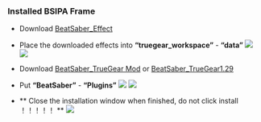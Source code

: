 ### Installed BSIPA Frame
- Download [BeatSaber_Effect](https://static.truegear.cn/BeatSaber/620980.rar)

- Place the downloaded effects into **“truegear_workspace”** - **“data”**
![]([https://static.truegear.cn/bbs/BeatSaber/img18.gif](https://truegear.s3.bitiful.net/BeatSaber/beatsaber3.mp4))
![]([https://static.truegear.cn/bbs/BeatSaber/img18.gif](https://truegear.s3.bitiful.net/BeatSaber/beatsaber4.mp4))

- Download [BeatSaber_TrueGear Mod](https://static.truegear.cn/bbs/BeatSaber/BeatSaber_TrueGear.rar) or [BeatSaber_TrueGear1.29](https://static.truegear.cn/BeatSaber/BeatSaber1.29.rar)
- Put **“BeatSaber”** - **“Plugins”**
![]([https://static.truegear.cn/bbs/BeatSaber/7.mp4](https://truegear.s3.bitiful.net/BeatSaber/beatsaber5.mp4))
![]([https://static.truegear.cn/bbs/BeatSaber/7.mp4](https://truegear.s3.bitiful.net/BeatSaber/beatsaber6.mp4))

- ** Close the installation window when finished, do not click install ！！！！！ **
![](https://static.truegear.cn/bbs/BeatSaber/img9.png)
